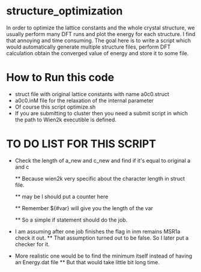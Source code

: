 # structure_optimization
In order to optimize the lattice constants and the whole crystal structure, we usually perform many DFT runs
and plot the energy for each structure.  I find that annoying and time consuming. The goal here is to write
a script which would automatically generate multiple structure files, perform DFT calculation obtain the 
converged value of energy and store it to some file.

# How to Run this code 


* struct file with original lattice constants with name a0c0.struct
* a0c0.inM file for the relaxation of the internal parameter
* Of course this script optimize.sh
* If you are submitting to cluster then you need a submit script in which the path to Wien2k executible is defined.

# TO DO LIST FOR THIS SCRIPT

* Check the length of a_new and c_new and find if it's equal to original a and c
   >>>
    ** Because wien2k very specific about the character length in struct file.
    
    ** may be I should put a counter here 
    
    ** Remember ${#var} will give you the length of the var
    
    ** So a simple if statement should do the job.
    
    >>>
* I am assuming after one job finishes the flag in inm remains MSR1a check it out.
    ** That assumption turned out to be false. So I later put a checker for it. 
* More realistic one would be to find the minimum itself instead of having an Energy.dat file
    ** But that would take little bit long time.

